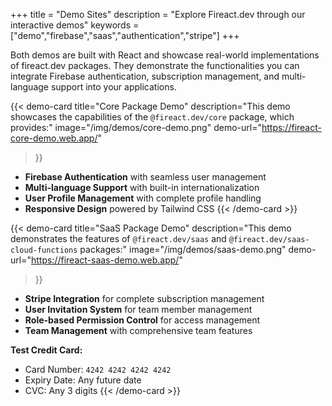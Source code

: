 +++
title = "Demo Sites"
description = "Explore Fireact.dev through our interactive demos"
keywords = ["demo","firebase","saas","authentication","stripe"]
+++

Both demos are built with React and showcase real-world implementations of fireact.dev packages. They demonstrate the functionalities you can integrate Firebase authentication, subscription management, and multi-language support into your applications.

{{< demo-card
    title="Core Package Demo"
    description="This demo showcases the capabilities of the `@fireact.dev/core` package, which provides:"
    image="/img/demos/core-demo.png"
    demo-url="https://fireact-core-demo.web.app/"
>}}
* **Firebase Authentication** with seamless user management
* **Multi-language Support** with built-in internationalization
* **User Profile Management** with complete profile handling
* **Responsive Design** powered by Tailwind CSS
{{< /demo-card >}}

{{< demo-card
    title="SaaS Package Demo"
    description="This demo demonstrates the features of `@fireact.dev/saas` and `@fireact.dev/saas-cloud-functions` packages:"
    image="/img/demos/saas-demo.png"
    demo-url="https://fireact-saas-demo.web.app/"
>}}
* **Stripe Integration** for complete subscription management
* **User Invitation System** for team member management
* **Role-based Permission Control** for access management
* **Team Management** with comprehensive team features

**Test Credit Card:**
* Card Number: `4242 4242 4242 4242`
* Expiry Date: Any future date
* CVC: Any 3 digits
{{< /demo-card >}}
